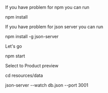 If you have problem for npm you can run

npm install

If you have problem for json server you can run

npm install -g json-server

Let's go

npm start

Select to Product preview

cd resources/data

json-server --watch db.json --port 3001
